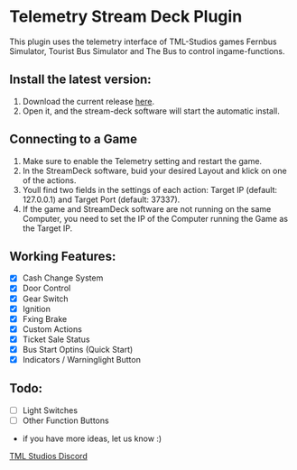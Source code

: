 # Telemetry Stream Deck Plugin
This plugin uses the telemetry interface of TML-Studios games Fernbus Simulator, Tourist Bus Simulator and The Bus to control ingame-functions.

## Install the latest version:

1. Download the current release [here](https://github.com/tml-studios/telemetry-stream-deck-plugin/releases/tag/1.0.9).
2. Open it, and the stream-deck software will start the automatic install.


## Connecting to a Game
1. Make sure to enable the Telemetry setting and restart the game.
2. In the StreamDeck software, buid your desired Layout and klick on one of the actions.
3. Youll find two fields in the settings of each action: Target IP (default: 127.0.0.1) and Target Port (default: 37337).
4. If the game and StreamDeck software are not running on the same Computer, you need to set the IP of the Computer running the Game as the Target IP.


## Working Features:
- [x] Cash Change System
- [X] Door Control
- [x] Gear Switch
- [X] Ignition
- [X] Fxing Brake
- [X] Custom Actions
- [X] Ticket Sale Status
- [X] Bus Start Optins (Quick Start)
- [x] Indicators / Warninglight Button

## Todo:
- [ ] Light Switches
- [ ] Other Function Buttons
- if you have more ideas, let us know :)

[TML Studios Discord](https://discord.gg/tml-studios-224563159631921152)

